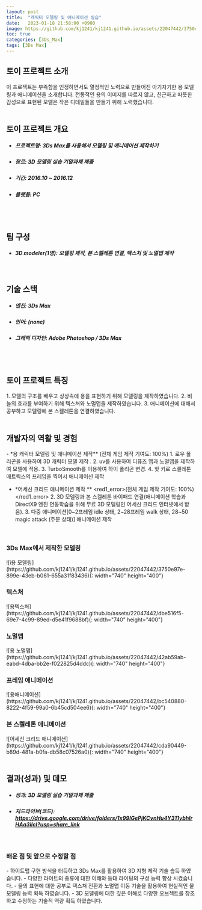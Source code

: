 ```yaml
---
layout: post
title:  "캐릭터 모델링 및 애니메이션 실습"
date:   2023-01-18 21:58:00 +0900
image: https://github.com/kj1241/kj1241.github.io/assets/22047442/3750e97e-899e-43eb-b061-655a31f83436
toc: true
categories: [3Ds_Max]
tags: [3Ds Max]
---
```


<h2><green1_h2> 토이 프로젝트 소개 </green1_h2></h2>
이 프로젝트는 부족함을 인정하면서도 열정적인 노력으로 만들어진 아기자기한 용 모델링과 애니메이션을 소개합니다.  
전통적인 용의 이미지를 따르지 않고, 친근하고 따뜻한 감성으로 표현된 모델은 작은 디테일들을 만들기 위해 노력했습니다. 


<br>
<br>
<h2><green1_h2> 토이 프로젝트 개요 </green1_h2></h2><ul>
<li><h5><green1_h5>프로젝트명: </green1_h5><span> 3Ds Max를 사용해서 모델링 및 애니메이션 제작하기</span></h5></li>
<li><h5><green1_h5>장르: </green1_h5><span> 3D 모델링 실습 기말과제 제출 </span></h5></li>
<li><h5><green1_h5>기간: </green1_h5><span> 2016.10 ~ 2016.12</span></h5></li>
<li><h5><green1_h5>플랫폼: </green1_h5><span> PC </span></h5></li></ul>

<br>
<br>
<h2><green1_h2> 팀 구성 </green1_h2></h2><ul> 
<li><h5><green1_h5>3D modeler(1명): </green1_h5><span> 모델링 제작, 본 스켈레톤 연결, 텍스처 및 노멀맵 제작</span></h5></li>
</ul>

<br>
<h2><green1_h2> 기술 스택 </green1_h2></h2><ul>
<li><h5><green1_h5>엔진: </green1_h5><span> 3Ds Max </span></h5></li>
<li><h5><green1_h5>언어: </green1_h5><span> (none) </span></h5></li>
<li><h5><green1_h5>그래픽 디자인: </green1_h5><span>Adobe Photoshop / 3Ds Max</span></h5></li>
</ul>

<br>
<br>
<h2 ><green1_h2> 토이 프로젝트 특징 </green1_h2></h2>
1. 모델의 구조를 배우고 상상속에 용을 표현하기 위해 모델링을 제작하였습니다.
2. 비늘의 효과를 부여하기 위해 텍스쳐와 노멀맵을 제작하였습니다.
3. 애니메이션에 대해서 공부하고 모델링에 본 스켈레톤을 연결하였습니다.
<br>

<br>
<h2><green1_h2> 개발자의 역활 및 경험 </green1_h2></h2>
- *용 캐릭터 모델링 및 애니메이션 제작** <span><red1_error>(전체 게임 제작 기여도: 100%)</red1_error></span>
    1. 로우 폴리곤을 사용하여 3D 캐릭터 모델 제작 .
    2. uv를 사용하여 디퓨즈 맵과 노멀맵을 제작하여 모델에 적용.
    3. TurboSmooth를 이용하여 하이 폴리곤 변경.
    4. 핫 키로 스켈레톤 매트릭스의 프레임을 찍어서 애니메이션 제작

- *어세신 크리드 애니메이션 제작 ** <span><red1_error>(전체 게임 제작 기여도: 100%)</red1_error></span>
    2. 3D 모델링과 본 스켈레톤 바이패드 연결(애니메이션 학습과 DirectX9 엔진 연동학습을 위해 무료 3D 모델링인 어세신 크리드 인터넷에서 받음).
    3. 다중 애니메이션[0~2프레임 idle 상태, 2~28프레임 walk 상태, 28~50 magic attack (주문 상태)] 애니메이션 제작

<br>
<h3><green1_h3> 3Ds Max에서 제작한 모델링 </green1_h3></h3>
![i용 모델링](https://github.com/kj1241/kj1241.github.io/assets/22047442/3750e97e-899e-43eb-b061-655a31f83436){: width="740" height="400"}

<br>
<h3><green1_h3> 텍스처 </green1_h3></h3>
![용텍스처](https://github.com/kj1241/kj1241.github.io/assets/22047442/dbe516f5-69e7-4c99-89ed-d5e41f9688bf){: width="740" height="400"}

<br>
<h3><green1_h3> 노멀맵 </green1_h3></h3>
![용 노멀맵](https://github.com/kj1241/kj1241.github.io/assets/22047442/42ab59ab-eabd-4dba-bb2e-f022825d4ddc){: width="740" height="400"}

<br>
<h3><green1_h3> 프레임 애니메이션 </green1_h3></h3>
![용애니메이션](https://github.com/kj1241/kj1241.github.io/assets/22047442/bc540880-8222-4f59-99a0-6b45cd504ee6){: width="740" height="400"}

<br>
<h3><green1_h3> 본 스켈레톤 애니메이션 </green1_h3></h3>
![어세신 크리드 애니메이션](https://github.com/kj1241/kj1241.github.io/assets/22047442/cda90449-b89d-481a-b0fa-db58c07526a0){: width="740" height="400"}

<br>
<br>
<h2><green1_h2> 결과(성과) 및 데모 </green1_h2></h2>
<ul>
<li><h5><green1_h5>성과: </green1_h5><span> 3D 모델링 실습 기말과제 제출 </span></h5></li>
<li><h5><green1_h5>지드라이브(코드): </green1_h5><span> 
<a href="https://drive.google.com/drive/folders/1x99lGePjKCvnHu4Y311ybhlrHAa3iIcI?usp=share_link">https://drive.google.com/drive/folders/1x99lGePjKCvnHu4Y311ybhlrHAa3iIcI?usp=share_link </a> </span></h5></li>
</ul>


<br>
<h3><green1_h3> 배운 점 및 앞으로 수정할 점 </green1_h3></h3>
- 하이트맵 구현 방식을 터득하고 3Ds Max를 활용하여 3D 지형 제작 기술 습득 하였습니다.
- 다양한 라이트의 종류에 대한 이해와 등대 라이팅의 구성 능력 향상 시켰습니다.
- 물의 표현에 대한 공부로 텍스쳐 전환과 노멀맵 이동 기술을 활용하여 현실적인 물 모델링 능력 획득 하였습니다.
- 3D 모델링에 대한 깊은 이해로 다양한 오브젝트를 창조하고 수정하는 기술적 역량 획득 하였습니다.
<br>
